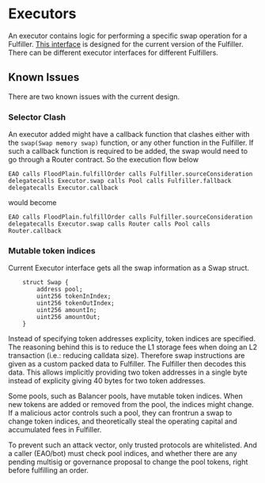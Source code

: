 # Executors

An executor contains logic for performing a specific swap operation for a Fulfiller. [This interface](./IExecutor.sol) is designed for the current version of the Fulfiller. There can be different executor interfaces for different Fulfillers.

## Known Issues

There are two known issues with the current design.

### Selector Clash

An executor added might have a callback function that clashes either with the `swap(Swap memory swap)` function, or any other function in the Fulfiller. If such a callback function is required to be added, the swap would need to go through a Router contract. So the execution flow below

    EAO calls FloodPlain.fulfillOrder calls Fulfiller.sourceConsideration delegatecalls Executor.swap calls Pool calls Fulfiller.fallback delegatecalls Executor.callback

would become

    EAO calls FloodPlain.fulfillOrder calls Fulfiller.sourceConsideration delegatecalls Executor.swap calls Router calls Pool calls Router.callback


### Mutable token indices

Current Executor interface gets all the swap information as a Swap struct.

```sol
    struct Swap {
        address pool;
        uint256 tokenInIndex;
        uint256 tokenOutIndex;
        uint256 amountIn;
        uint256 amountOut;
    }
```

Instead of specifying token addresses explicity, token indices are specified. The reasoning behind this is to reduce the L1 storage fees when doing an L2 transaction (i.e.: reducing calldata size). Therefore swap instructions are given as a custom packed data to Fulfiller. The Fulfiller then decodes this data. This allows implicitly providing two token addresses in a single byte instead of explicity giving 40 bytes for two token addresses.

Some pools, such as Balancer pools, have mutable token indices. When new tokens are added or removed from the pool, the indices might change. If a malicious actor controls such a pool, they can frontrun a swap to change token indices, and theoretically steal the operating capital and accumulated fees in Fulfiller.

To prevent such an attack vector, only trusted protocols are whitelisted. And a caller (EAO/bot) must check pool indices, and whether there are any pending multisig or governance proposal to change the pool tokens, right before fulfilling an order.
